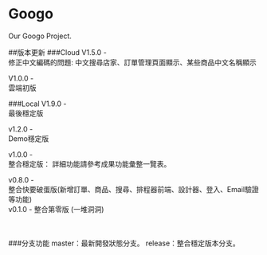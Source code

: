 Googo
=====

Our Googo Project.


##版本更新
###Cloud
V1.5.0 - <br/>
修正中文編碼的問題: 中文搜尋店家、訂單管理頁面顯示、某些商品中文名稱顯示 <br/>

V1.0.0 - <br/>
雲端初版  <br/>

###Local
V1.9.0 - <br/>
最後穩定版 <br/>

v1.2.0 - <br/>
Demo穩定版  <br/>

v1.0.0 - <br/>
整合穩定版： 詳細功能請參考成果功能彙整一覽表。 <br/>

v0.8.0 - <br/>
整合快要破蛋版(新增訂單、商品、搜尋、排程器前端、設計器、登入、Email驗證等功能) <br/>
v0.1.0 - 整合第零版 (一堆洞洞) <br/>

 <br/>
 <br/>
###分支功能
master：最新開發狀態分支。
release：整合穩定版本分支。
